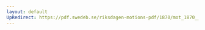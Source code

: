 ```yaml
---
layout: default
UpRedirect: https://pdf.swedeb.se/riksdagen-motions-pdf/1870/mot_1870__ak__00146/mot_1870__ak__00146_001.pdf
---
```

